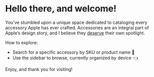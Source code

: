# Hello there, and welcome!

You’ve stumbled upon a unique space dedicated to cataloging every accessory Apple has ever crafted.
Accessories are an integral part of Apple’s design story, and I believe they [deserve](why.md) their own spotlight.

How to explore:

- Search for a specific accessory by SKU or product name 🏹
- Use the sidebar to browse, currently organized by device 👈

Enjoy, and thank you for visiting!